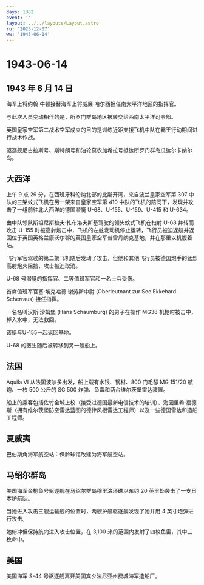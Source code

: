 ```yaml
---
days: 1382
event: ''
layout: ../../layouts/Layout.astro
ru: '2025-12-07'
ww: '1943-06-14'
---
```


# 1943-06-14

## 1943 年 6 月 14 日

海军上将约翰·牛顿接替海军上将威廉·哈尔西担任南太平洋地区的指挥官。

与此次人员变动相伴的是，所罗门群岛地区被转交给西南太平洋司令部。

英国皇家空军第二战术空军成立的目的是训练近距支援飞机中队在霸王行动期间进行战术作战。

驱逐舰尼古拉斯号、斯特朗号和油轮莫农加希拉号抵达所罗门群岛瓜达尔卡纳尔岛。

## 大西洋

上午 9 点 29 分，在西班牙科伦纳北部的比斯开湾，来自波兰皇家空军第 307
中队的三架蚊式飞机在另一架来自皇家空军第 410
中队的飞机的陪同下，发现并攻击了一组前往北大西洋的德国潜艇
U-68、U-155、U-159、U-415 和 U-634。

由中队领队斯坦尼斯拉夫·扎布洛夫斯基驾驶的领头蚊式飞机在扫射 U-68
并转而攻击 U-155
时被高射炮击中，飞机的左舷发动机停止运转，飞行员被迫返航并返回位于英国英格兰康沃尔郡的英国皇家空军普雷丹纳克基地，并在那里以机腹着陆。

飞行军官驾驶的第二架飞机随后发动了攻击，但他和其他飞行员被德国炮手的猛烈高射炮火阻挡，攻击被迫取消。

U-68 号潜艇的指挥官、二等值班军官和一名士兵受伤。

首席值班军官塞·埃克哈德·谢劳斯中尉 (Oberleutnant zur See Ekkehard
Scherraus) 接任指挥。

一名名叫汉斯·沙姆堡 (Hans Schaumburg) 的男子在操作 MG38
机枪时被击中，掉入水中，无法救回。

该艇与U-155一起返回基地。

U-68 的医生随后被转移到另一艘船上。

## 法国

Aquila VI 从法国波尔多出发，船上载有水银、钢材、800 门毛瑟 MG 151/20
航炮、一枚 500 公斤的 SG 500 炸弹、鱼雷和两台维尔茨堡雷达装置。

船上的乘客包括佐竹金城上校（接受过德国最新电信技术的培训）、海因里希·福德斯（拥有维尔茨堡防空雷达蓝图的德律风根雷达工程师）以及一些德国雷达和造船工程师。

## 夏威夷

巴伯斯角海军航空站：保龄球馆改建为海军航空站。

## 马绍尔群岛

美国海军金枪鱼号驱逐舰在马绍尔群岛穆里洛环礁以东约 20
英里处袭击了一支日本护航队。

当她进入攻击三艘运输舰的位置时，两艘护航驱逐舰发现了她并用 4
英寸炮弹进行攻击。

她俯冲但保持航向进入攻击位置，在 3,100
米的范围内发射了四枚鱼雷，其中三枚命中。

## 美国

美国海军 S-44 号驱逐舰离开美国宾夕法尼亚州费城海军造船厂。